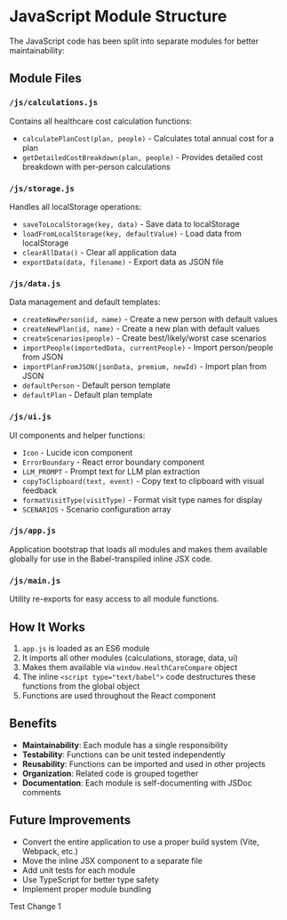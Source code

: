 # JavaScript Module Structure

The JavaScript code has been split into separate modules for better maintainability:

## Module Files

### `/js/calculations.js`
Contains all healthcare cost calculation functions:
- `calculatePlanCost(plan, people)` - Calculates total annual cost for a plan
- `getDetailedCostBreakdown(plan, people)` - Provides detailed cost breakdown with per-person calculations

### `/js/storage.js`
Handles all localStorage operations:
- `saveToLocalStorage(key, data)` - Save data to localStorage
- `loadFromLocalStorage(key, defaultValue)` - Load data from localStorage
- `clearAllData()` - Clear all application data
- `exportData(data, filename)` - Export data as JSON file

### `/js/data.js`
Data management and default templates:
- `createNewPerson(id, name)` - Create a new person with default values
- `createNewPlan(id, name)` - Create a new plan with default values
- `createScenarios(people)` - Create best/likely/worst case scenarios
- `importPeople(importedData, currentPeople)` - Import person/people from JSON
- `importPlanFromJSON(jsonData, premium, newId)` - Import plan from JSON
- `defaultPerson` - Default person template
- `defaultPlan` - Default plan template

### `/js/ui.js`
UI components and helper functions:
- `Icon` - Lucide icon component
- `ErrorBoundary` - React error boundary component
- `LLM_PROMPT` - Prompt text for LLM plan extraction
- `copyToClipboard(text, event)` - Copy text to clipboard with visual feedback
- `formatVisitType(visitType)` - Format visit type names for display
- `SCENARIOS` - Scenario configuration array

### `/js/app.js`
Application bootstrap that loads all modules and makes them available globally for use in the Babel-transpiled inline JSX code.

### `/js/main.js`
Utility re-exports for easy access to all module functions.

## How It Works

1. `app.js` is loaded as an ES6 module
2. It imports all other modules (calculations, storage, data, ui)
3. Makes them available via `window.HealthCareCompare` object
4. The inline `<script type="text/babel">` code destructures these functions from the global object
5. Functions are used throughout the React component

## Benefits

- **Maintainability**: Each module has a single responsibility
- **Testability**: Functions can be unit tested independently
- **Reusability**: Functions can be imported and used in other projects
- **Organization**: Related code is grouped together
- **Documentation**: Each module is self-documenting with JSDoc comments

## Future Improvements

- Convert the entire application to use a proper build system (Vite, Webpack, etc.)
- Move the inline JSX component to a separate file
- Add unit tests for each module
- Use TypeScript for better type safety
- Implement proper module bundling

Test Change 1
